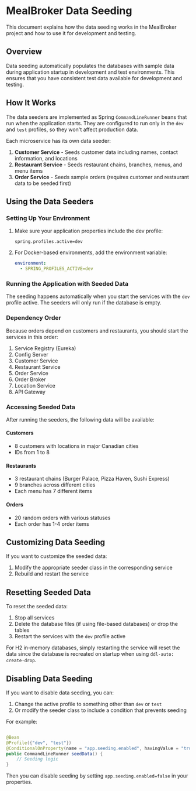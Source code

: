 # MealBroker Data Seeding

This document explains how the data seeding works in the MealBroker project and how to use it for development and
testing.

## Overview

Data seeding automatically populates the databases with sample data during application startup in development and test
environments. This ensures that you have consistent test data available for development and testing.

## How It Works

The data seeders are implemented as Spring `CommandLineRunner` beans that run when the application starts. They are
configured to run only in the `dev` and `test` profiles, so they won't affect production data.

Each microservice has its own data seeder:

1. **Customer Service** - Seeds customer data including names, contact information, and locations
2. **Restaurant Service** - Seeds restaurant chains, branches, menus, and menu items
3. **Order Service** - Seeds sample orders (requires customer and restaurant data to be seeded first)

## Using the Data Seeders

### Setting Up Your Environment

1. Make sure your application properties include the dev profile:

   ```
   spring.profiles.active=dev
   ```

2. For Docker-based environments, add the environment variable:

   ```yaml
   environment:
     - SPRING_PROFILES_ACTIVE=dev
   ```

### Running the Application with Seeded Data

The seeding happens automatically when you start the services with the `dev` profile active. The seeders will only run
if the database is empty.

### Dependency Order

Because orders depend on customers and restaurants, you should start the services in this order:

1. Service Registry (Eureka)
2. Config Server
3. Customer Service
4. Restaurant Service
5. Order Service
6. Order Broker
7. Location Service
8. API Gateway

### Accessing Seeded Data

After running the seeders, the following data will be available:

#### Customers

- 8 customers with locations in major Canadian cities
- IDs from 1 to 8

#### Restaurants

- 3 restaurant chains (Burger Palace, Pizza Haven, Sushi Express)
- 9 branches across different cities
- Each menu has 7 different items

#### Orders

- 20 random orders with various statuses
- Each order has 1-4 order items

## Customizing Data Seeding

If you want to customize the seeded data:

1. Modify the appropriate seeder class in the corresponding service
2. Rebuild and restart the service

## Resetting Seeded Data

To reset the seeded data:

1. Stop all services
2. Delete the database files (if using file-based databases) or drop the tables
3. Restart the services with the `dev` profile active

For H2 in-memory databases, simply restarting the service will reset the data since the database is recreated on startup
when using `ddl-auto: create-drop`.

## Disabling Data Seeding

If you want to disable data seeding, you can:

1. Change the active profile to something other than `dev` or `test`
2. Or modify the seeder class to include a condition that prevents seeding

For example:

```java

@Bean
@Profile({"dev", "test"})
@ConditionalOnProperty(name = "app.seeding.enabled", havingValue = "true", matchIfMissing = true)
public CommandLineRunner seedData() {
    // Seeding logic
}
```

Then you can disable seeding by setting `app.seeding.enabled=false` in your properties.
